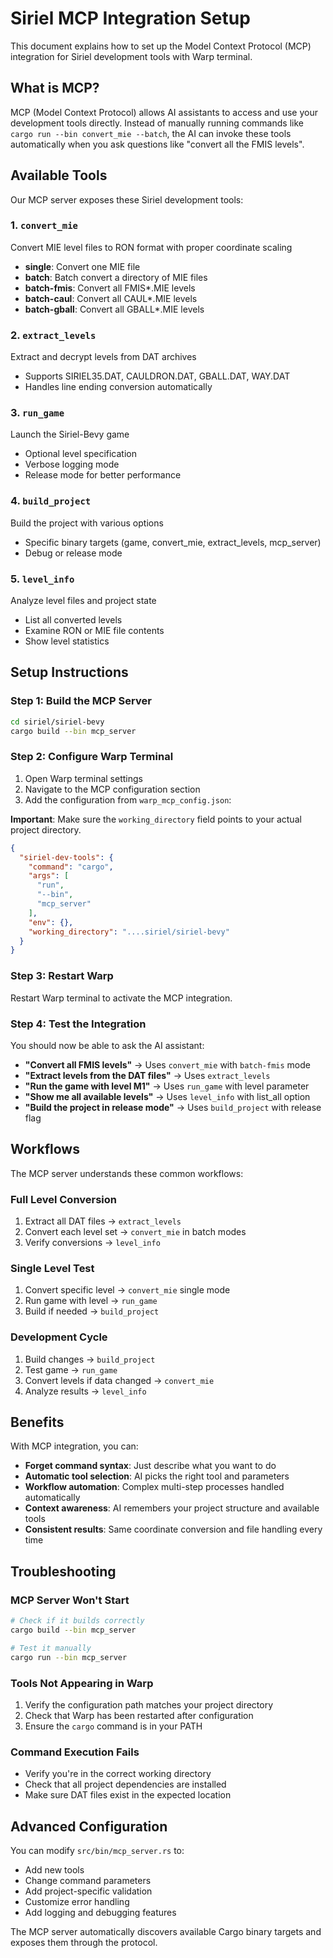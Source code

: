 # Siriel MCP Integration Setup

This document explains how to set up the Model Context Protocol (MCP) integration for Siriel development tools with Warp terminal.

## What is MCP?

MCP (Model Context Protocol) allows AI assistants to access and use your development tools directly. Instead of manually running commands like `cargo run --bin convert_mie --batch`, the AI can invoke these tools automatically when you ask questions like "convert all the FMIS levels".

## Available Tools

Our MCP server exposes these Siriel development tools:

### 1. `convert_mie` 
Convert MIE level files to RON format with proper coordinate scaling
- **single**: Convert one MIE file 
- **batch**: Batch convert a directory of MIE files
- **batch-fmis**: Convert all FMIS*.MIE levels
- **batch-caul**: Convert all CAUL*.MIE levels  
- **batch-gball**: Convert all GBALL*.MIE levels

### 2. `extract_levels`
Extract and decrypt levels from DAT archives
- Supports SIRIEL35.DAT, CAULDRON.DAT, GBALL.DAT, WAY.DAT
- Handles line ending conversion automatically

### 3. `run_game`
Launch the Siriel-Bevy game
- Optional level specification
- Verbose logging mode
- Release mode for better performance

### 4. `build_project`  
Build the project with various options
- Specific binary targets (game, convert_mie, extract_levels, mcp_server)
- Debug or release mode

### 5. `level_info`
Analyze level files and project state
- List all converted levels
- Examine RON or MIE file contents
- Show level statistics

## Setup Instructions

### Step 1: Build the MCP Server

```bash
cd siriel/siriel-bevy
cargo build --bin mcp_server
```

### Step 2: Configure Warp Terminal

1. Open Warp terminal settings
2. Navigate to the MCP configuration section  
3. Add the configuration from `warp_mcp_config.json`:

**Important**: Make sure the `working_directory` field points to your actual project directory.

```json
{
  "siriel-dev-tools": {
    "command": "cargo",
    "args": [
      "run",
      "--bin", 
      "mcp_server"
    ],
    "env": {},
    "working_directory": "....siriel/siriel-bevy"
  }
}
```

### Step 3: Restart Warp

Restart Warp terminal to activate the MCP integration.

### Step 4: Test the Integration

You should now be able to ask the AI assistant:

- **"Convert all FMIS levels"** → Uses `convert_mie` with `batch-fmis` mode
- **"Extract levels from the DAT files"** → Uses `extract_levels` 
- **"Run the game with level M1"** → Uses `run_game` with level parameter
- **"Show me all available levels"** → Uses `level_info` with list_all option
- **"Build the project in release mode"** → Uses `build_project` with release flag

## Workflows

The MCP server understands these common workflows:

### Full Level Conversion
1. Extract all DAT files → `extract_levels`
2. Convert each level set → `convert_mie` in batch modes
3. Verify conversions → `level_info`

### Single Level Test  
1. Convert specific level → `convert_mie` single mode
2. Run game with level → `run_game` 
3. Build if needed → `build_project`

### Development Cycle
1. Build changes → `build_project`
2. Test game → `run_game`
3. Convert levels if data changed → `convert_mie`
4. Analyze results → `level_info`

## Benefits

With MCP integration, you can:

- **Forget command syntax**: Just describe what you want to do
- **Automatic tool selection**: AI picks the right tool and parameters  
- **Workflow automation**: Complex multi-step processes handled automatically
- **Context awareness**: AI remembers your project structure and available tools
- **Consistent results**: Same coordinate conversion and file handling every time

## Troubleshooting

### MCP Server Won't Start
```bash
# Check if it builds correctly
cargo build --bin mcp_server

# Test it manually
cargo run --bin mcp_server
```

### Tools Not Appearing in Warp
1. Verify the configuration path matches your project directory
2. Check that Warp has been restarted after configuration
3. Ensure the `cargo` command is in your PATH

### Command Execution Fails
- Verify you're in the correct working directory
- Check that all project dependencies are installed
- Make sure DAT files exist in the expected location

## Advanced Configuration

You can modify `src/bin/mcp_server.rs` to:
- Add new tools
- Change command parameters
- Add project-specific validation
- Customize error handling
- Add logging and debugging features

The MCP server automatically discovers available Cargo binary targets and exposes them through the protocol.

